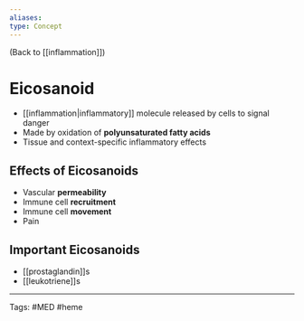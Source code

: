 ```yaml
---
aliases: 
type: Concept
---
```


(Back to [[inflammation]])

# Eicosanoid

- [[inflammation|inflammatory]] molecule released by cells to signal danger
- Made by oxidation of **polyunsaturated fatty acids**
- Tissue and context-specific inflammatory effects
## Effects of Eicosanoids
- Vascular **permeability**
- Immune cell **recruitment**
- Immune cell **movement**
- Pain
## Important Eicosanoids
- [[prostaglandin]]s
- [[leukotriene]]s

---
Tags: #MED #heme 